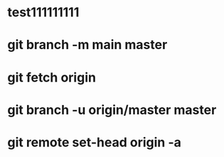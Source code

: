 # test111111111
# git branch -m main master
# git fetch origin
# git branch -u origin/master master
# git remote set-head origin -a
